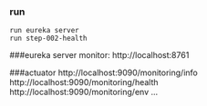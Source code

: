 ### run
    run eureka server
    run step-002-health

###eureka server
    monitor: http://localhost:8761

###actuator
    http://localhost:9090/monitoring/info
    http://localhost:9090/monitoring/health
    http://localhost:9090/monitoring/env
    ...